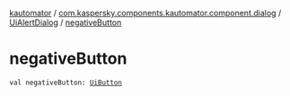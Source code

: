 [kautomator](../../index.md) / [com.kaspersky.components.kautomator.component.dialog](../index.md) / [UiAlertDialog](index.md) / [negativeButton](./negative-button.md)

# negativeButton

`val negativeButton: `[`UiButton`](../../com.kaspersky.components.kautomator.component.text/-ui-button/index.md)